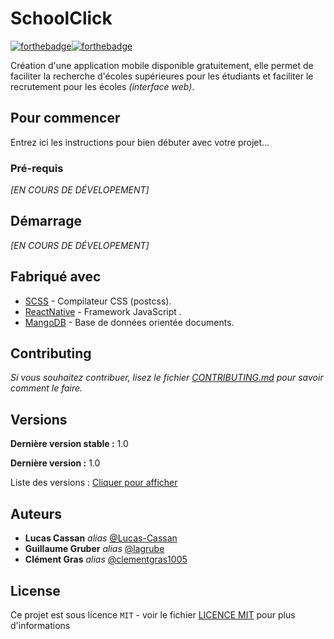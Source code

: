 # **SchoolClick**

[![forthebadge](https://forthebadge.com/images/badges/made-with-javascript.svg)](https://forthebadge.com)[![forthebadge](https://forthebadge.com/images/badges/fixed-bugs.svg)](https://forthebadge.com)

Création d'une application mobile disponible gratuitement, elle permet de faciliter la recherche d'écoles supérieures pour les étudiants et faciliter le recrutement pour les écoles *(interface web)*.

## Pour commencer

Entrez ici les instructions pour bien débuter avec votre projet...

### Pré-requis

_[EN COURS DE DÉVELOPEMENT]_

## Démarrage

_[EN COURS DE DÉVELOPEMENT]_

## Fabriqué avec

* [SCSS](https://sass-lang.com) - Compilateur CSS (postcss).
* [ReactNative](https://reactnative.dev) - Framework JavaScript .
* [MangoDB](https://www.mongodb.com) - Base de données orientée documents.

## Contributing

*Si vous souhaitez contribuer, lisez le fichier [CONTRIBUTING.md](https://example.org) pour savoir comment le faire.*

## Versions

**Dernière version stable :** 1.0 

**Dernière version :** 1.0 

Liste des versions : [Cliquer pour afficher](https://github.com/Lucas-Cassan/SchoolClick/tags) 

## Auteurs

* **Lucas Cassan** _alias_ [@Lucas-Cassan](https://github.com/Lucas-Cassan)
* **Guillaume Gruber** _alias_ [@lagrube](https://github.com/lagrube)
* **Clément Gras** _alias_ [@clementgras1005](https://github.com/clementgras1005)

## License

Ce projet est sous licence ``MIT`` - voir le fichier [LICENCE MIT](https://github.com/Lucas-Cassan/SchoolClick/blob/main/LICENSE) pour plus d'informations

